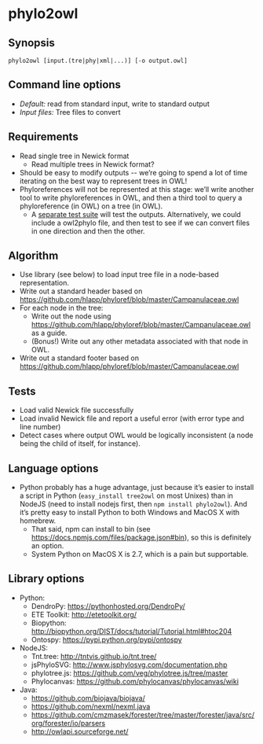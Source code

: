# phylo2owl

## Synopsis

```
phylo2owl [input.(tre|phy|xml|...)] [-o output.owl]
```

## Command line options

* *Default:* read from standard input, write to standard output
* *Input files:* Tree files to convert

## Requirements

* Read single tree in Newick format
    - Read multiple trees in Newick format?
* Should be easy to modify outputs -- we’re going to spend a lot of
  time iterating on the best way to represent trees in OWL!
* Phyloreferences will not be represented at this stage: we’ll write
  another tool to write phyloreferences in OWL, and then a third tool
  to query a phyloreference (in OWL) on a tree (in OWL).
    - A [separate test suite](https://docs.google.com/document/d/1uOox6rqGZKafOtno0eSssMqbfM9wVtA1EtzdgoNH36o/edit?usp=sharing)
      will test the outputs. Alternatively, we could include a
      owl2phylo file, and then test to see if we can convert files in
      one direction and then the other.

## Algorithm

* Use library (see below) to load input tree file in a node-based
  representation.
* Write out a standard header based on
  https://github.com/hlapp/phyloref/blob/master/Campanulaceae.owl
* For each node in the tree:
    - Write out the node using
      https://github.com/hlapp/phyloref/blob/master/Campanulaceae.owl
      as a guide.
    - (Bonus!) Write out any other metadata associated with that node
    in OWL.
* Write out a standard footer based on
  https://github.com/hlapp/phyloref/blob/master/Campanulaceae.owl

## Tests

* Load valid Newick file successfully
* Load invalid Newick file and report a useful error (with error type
  and line number)
* Detect cases where output OWL would be logically inconsistent (a
  node being the child of itself, for instance).

## Language options

* Python probably has a huge advantage, just because it’s easier to
  install a script in Python (`easy_install tree2owl` on most Unixes)
  than in NodeJS (need to install nodejs first, then `npm install
  phylo2owl`). And it’s pretty easy to install Python to both Windows
  and MacOS X with homebrew.
    - That said, npm can install to bin (see
      https://docs.npmjs.com/files/package.json#bin), so this is
      definitely an option.
    - System Python on MacOS X is 2.7, which is a pain but supportable.

## Library options

* Python:
    - DendroPy: https://pythonhosted.org/DendroPy/ 
    - ETE Toolkit: http://etetoolkit.org/
    - Biopython: http://biopython.org/DIST/docs/tutorial/Tutorial.html#htoc204 
    - Ontospy: https://pypi.python.org/pypi/ontospy 
* NodeJS:
    - Tnt.tree: http://tntvis.github.io/tnt.tree/
    - jsPhyloSVG: http://www.jsphylosvg.com/documentation.php
    - phylotree.js: https://github.com/veg/phylotree.js/tree/master
    - Phylocanvas: https://github.com/phylocanvas/phylocanvas/wiki
* Java:
    - https://github.com/biojava/biojava/
    - https://github.com/nexml/nexml.java 
    - https://github.com/cmzmasek/forester/tree/master/forester/java/src/org/forester/io/parsers 
    - http://owlapi.sourceforge.net/ 
